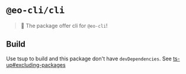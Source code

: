 # `@eo-cli/cli`

> 🚀 The package offer cli for `@eo-cli`!

## Build

Use tsup to build and this package don't have `devDependencies`. See [ts-up#excluding-packages](https://tsup.egoist.dev/#excluding-packages)
